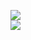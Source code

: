 [![](https://img.shields.io/badge/Made%20With-Github%20Spray-lightgrey.svg?style=for-the-badge&logo=github)](https://github.com/Annihil/github-spray#10614)  
[![](https://i.imgur.com/2DrTn0Z.gif)](https://github.com/Annihil/github-spray)